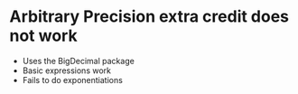 # Arbitrary Precision extra credit does not work
* Uses the BigDecimal package
* Basic expressions work
* Fails to do exponentiations
